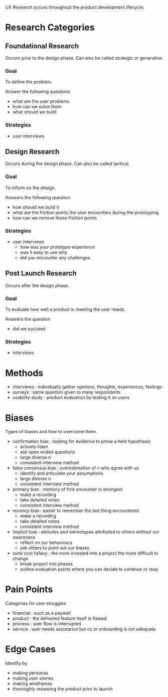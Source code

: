 UX Research occurs throughout the product development lifecycle.

# Research Categories
## Foundational Research

Occurs prior to the design phase.
Can also be called strategic or generative.

### Goal

To define the problem.

Answer the following questions

- what are the user problems
- how can we solve them
- what should we build

### Strategies

- user interviews

## Design Research

Occurs during the design phase.
Can also be called tactical.

### Goal

To inform on the design.

Answers the following question

- how should we build it
- what are the friction points the user encounters during the prototyping
- how can we remove those friction points

### Strategies

- user interviews
	- how was your prototype experience
	- was it easy to use why
	- did you encounter any challenges

## Post Launch Research

Occurs after the design phase.

### Goal

To evaluate how well a product is meeting the user needs.

Answers the question

- did we succeed

### Strategies

- interviews

# Methods

- interviews : individually gather opinions, thoughts, experiences, feelings
- surveys : same question given to many respondents
- usability study : product evaluation by testing it on users

# Biases

Types of biases and how to overcome them.

- confirmation bias : looking for evidence to prove a held hypothesis
	- actively listen
	- ask open ended questions
	- large diverse n
	- consistent interview method
- false consensus bias : overestimation of n who agree with us
	- identify and articulate your assumptions
	- large diverse n
	- consistent interview method
- primacy bias : memory of first encounter is strongest
	- make a recording
	- take detailed notes
	- consistent interview method
- recency bias : easier to remember the last thing encountered
	- make a recording
	- take detailed notes
	- consistent interview method
- implicit bias : attitudes and stereotypes attributed to others without our awareness
	- reflect on our behaviours
	- ask others to point out our biases
- sunk cost fallacy : the more invested into a project the more difficult to change
	- break project into phases
	- outline evaluation points where you can decide to continue or stop

# Pain Points

Categories for user struggles.

- financial : such as a paywall
- product : the delivered feature itself is flawed
- process : user flow is interrupted
- service : user needs assistance but cs or onboarding is not adequate

# Edge Cases

Identify by

- making personas
- making user stories
- making wireframes
- thoroughly reviewing the product prior to launch




